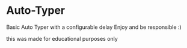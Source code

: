 # Auto-Typer
Basic Auto Typer with a configurable delay 
Enjoy and be responsible :)

this was made for educational purposes only
